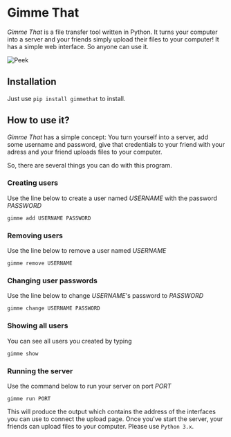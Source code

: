 ﻿# Gimme That

_Gimme That_ is a file transfer tool written in Python. It turns your computer into a server and your friends simply upload their files to your computer! It has a simple web interface. So anyone can use it.

![Peek](https://user-images.githubusercontent.com/4905664/34677327-d15db8ee-f4a0-11e7-898b-a6e01049dba6.gif)


## Installation

Just use `pip install gimmethat` to install.

## How to use it?

_Gimme That_ has a simple concept: You turn yourself into a server, add some username and password, give that credentials to your friend with your adress and your friend uploads files to your computer.

So, there are several things you can do with this program.

### Creating users

Use the line below to create a user named *USERNAME* with the password *PASSWORD*

`gimme add USERNAME PASSWORD`


### Removing users

Use the line below to remove a user named *USERNAME*

`gimme remove USERNAME`


### Changing user passwords

Use the line below to change *USERNAME*'s password to *PASSWORD*

`gimme change USERNAME PASSWORD`

### Showing all users

You can see all users you created by typing

`gimme show`

### Running the server

Use the command below to run your server on port *PORT*

`gimme run PORT`

This will produce the output which contains the address of the interfaces you can use to connect the upload page. 
Once you've start the server, your friends can upload files to your computer. Please use `Python 3.x`.
